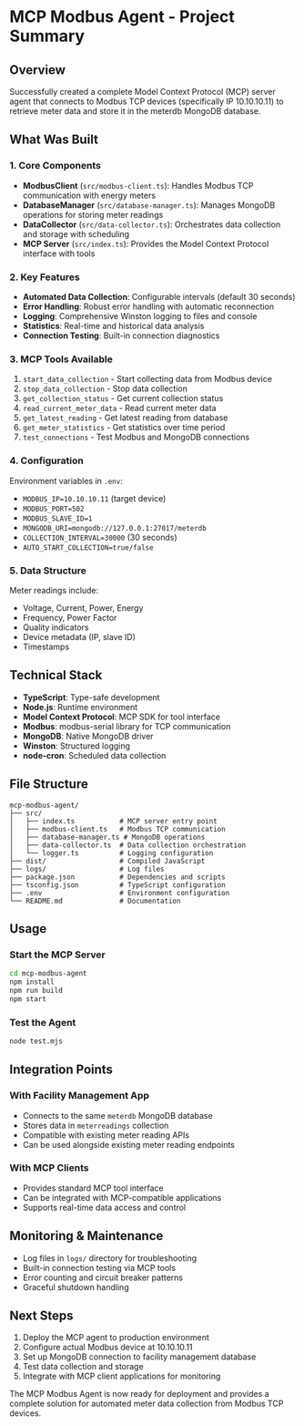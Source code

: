 # MCP Modbus Agent - Project Summary

## Overview
Successfully created a complete Model Context Protocol (MCP) server agent that connects to Modbus TCP devices (specifically IP 10.10.10.11) to retrieve meter data and store it in the meterdb MongoDB database.

## What Was Built

### 1. Core Components
- **ModbusClient** (`src/modbus-client.ts`): Handles Modbus TCP communication with energy meters
- **DatabaseManager** (`src/database-manager.ts`): Manages MongoDB operations for storing meter readings
- **DataCollector** (`src/data-collector.ts`): Orchestrates data collection and storage with scheduling
- **MCP Server** (`src/index.ts`): Provides the Model Context Protocol interface with tools

### 2. Key Features
- **Automated Data Collection**: Configurable intervals (default 30 seconds)
- **Error Handling**: Robust error handling with automatic reconnection
- **Logging**: Comprehensive Winston logging to files and console
- **Statistics**: Real-time and historical data analysis
- **Connection Testing**: Built-in connection diagnostics

### 3. MCP Tools Available
1. `start_data_collection` - Start collecting data from Modbus device
2. `stop_data_collection` - Stop data collection
3. `get_collection_status` - Get current collection status
4. `read_current_meter_data` - Read current meter data
5. `get_latest_reading` - Get latest reading from database
6. `get_meter_statistics` - Get statistics over time period
7. `test_connections` - Test Modbus and MongoDB connections

### 4. Configuration
Environment variables in `.env`:
- `MODBUS_IP=10.10.10.11` (target device)
- `MODBUS_PORT=502`
- `MODBUS_SLAVE_ID=1`
- `MONGODB_URI=mongodb://127.0.0.1:27017/meterdb`
- `COLLECTION_INTERVAL=30000` (30 seconds)
- `AUTO_START_COLLECTION=true/false`

### 5. Data Structure
Meter readings include:
- Voltage, Current, Power, Energy
- Frequency, Power Factor
- Quality indicators
- Device metadata (IP, slave ID)
- Timestamps

## Technical Stack
- **TypeScript**: Type-safe development
- **Node.js**: Runtime environment
- **Model Context Protocol**: MCP SDK for tool interface
- **Modbus**: modbus-serial library for TCP communication
- **MongoDB**: Native MongoDB driver
- **Winston**: Structured logging
- **node-cron**: Scheduled data collection

## File Structure
```
mcp-modbus-agent/
├── src/
│   ├── index.ts           # MCP server entry point
│   ├── modbus-client.ts   # Modbus TCP communication
│   ├── database-manager.ts # MongoDB operations
│   ├── data-collector.ts  # Data collection orchestration
│   └── logger.ts          # Logging configuration
├── dist/                  # Compiled JavaScript
├── logs/                  # Log files
├── package.json           # Dependencies and scripts
├── tsconfig.json          # TypeScript configuration
├── .env                   # Environment configuration
└── README.md              # Documentation
```

## Usage

### Start the MCP Server
```bash
cd mcp-modbus-agent
npm install
npm run build
npm start
```

### Test the Agent
```bash
node test.mjs
```

## Integration Points

### With Facility Management App
- Connects to the same `meterdb` MongoDB database
- Stores data in `meterreadings` collection
- Compatible with existing meter reading APIs
- Can be used alongside existing meter reading endpoints

### With MCP Clients
- Provides standard MCP tool interface
- Can be integrated with MCP-compatible applications
- Supports real-time data access and control

## Monitoring & Maintenance
- Log files in `logs/` directory for troubleshooting
- Built-in connection testing via MCP tools
- Error counting and circuit breaker patterns
- Graceful shutdown handling

## Next Steps
1. Deploy the MCP agent to production environment
2. Configure actual Modbus device at 10.10.10.11
3. Set up MongoDB connection to facility management database
4. Test data collection and storage
5. Integrate with MCP client applications for monitoring

The MCP Modbus Agent is now ready for deployment and provides a complete solution for automated meter data collection from Modbus TCP devices.